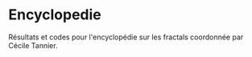 # Encyclopedie

Résultats et codes pour l'encyclopédie sur les fractals coordonnée par Cécile Tannier. 
